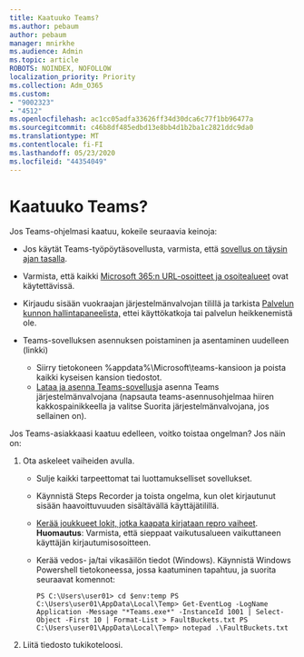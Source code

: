 ```yaml
---
title: Kaatuuko Teams?
ms.author: pebaum
author: pebaum
manager: mnirkhe
ms.audience: Admin
ms.topic: article
ROBOTS: NOINDEX, NOFOLLOW
localization_priority: Priority
ms.collection: Adm_O365
ms.custom:
- "9002323"
- "4512"
ms.openlocfilehash: ac1cc05adfa33626ff34d30dca6c77f1bb96477a
ms.sourcegitcommit: c46b8df485edbd13e8bb4d1b2ba1c2821ddc9da0
ms.translationtype: MT
ms.contentlocale: fi-FI
ms.lasthandoff: 05/23/2020
ms.locfileid: "44354049"
---
```

# <a name="teams-client-crashing"></a>Kaatuuko Teams?

Jos Teams-ohjelmasi kaatuu, kokeile seuraavia keinoja:

- Jos käytät Teams-työpöytäsovellusta, varmista, että [sovellus on täysin ajan tasalla](https://support.office.com/article/Update-Microsoft-Teams-535a8e4b-45f0-4f6c-8b3d-91bca7a51db1).

- Varmista, että kaikki [Microsoft 365:n URL-osoitteet ja osoitealueet](https://docs.microsoft.com/microsoftteams/connectivity-issues) ovat käytettävissä.

- Kirjaudu sisään vuokraajan järjestelmänvalvojan tilillä ja tarkista [Palvelun kunnon hallintapaneelista,](https://docs.microsoft.com/office365/enterprise/view-service-health) ettei käyttökatkoja tai palvelun heikkenemistä ole.

- Teams-sovelluksen asennuksen poistaminen ja asentaminen uudelleen (linkki)
    - Siirry tietokoneen %appdata%\Microsoft\teams\-kansioon ja poista kaikki kyseisen kansion tiedostot.
    - [Lataa ja asenna Teams-sovellus](https://www.microsoft.com/microsoft-365/microsoft-teams/group-chat-software#office-DesktopAppDownload-ofoushy)ja asenna Teams järjestelmänvalvojana (napsauta teams-asennusohjelmaa hiiren kakkospainikkeella ja valitse Suorita järjestelmänvalvojana, jos sellainen on).

Jos Teams-asiakkaasi kaatuu edelleen, voitko toistaa ongelman? Jos näin on:

1. Ota askeleet vaiheiden avulla.
    - Sulje kaikki tarpeettomat tai luottamukselliset sovellukset.
    - Käynnistä Steps Recorder ja toista ongelma, kun olet kirjautunut sisään haavoittuvuuden sisältävällä käyttäjätilillä.
    - [Kerää joukkueet lokit, jotka kaapata kirjataan repro vaiheet](https://docs.microsoft.com/microsoftteams/log-files). **Huomautus**: Varmista, että sieppaat vaikutusalueen vaikuttaneen käyttäjän kirjautumisosoitteen.
    - Kerää vedos- ja/tai vikasäilön tiedot (Windows). Käynnistä Windows Powershell tietokoneessa, jossa kaatuminen tapahtuu, ja suorita seuraavat komennot:

        `
        PS C:\Users\user01> cd $env:temp
        PS C:\Users\user01\AppData\Local\Temp> Get-EventLog -LogName Application -Message "*Teams.exe*" -InstanceId 1001 | Select-Object -First 10 | Format-List > FaultBuckets.txt
        PS C:\Users\user01\AppData\Local\Temp> notepad .\FaultBuckets.txt
        `
    
2. Liitä tiedosto tukikoteloosi.
